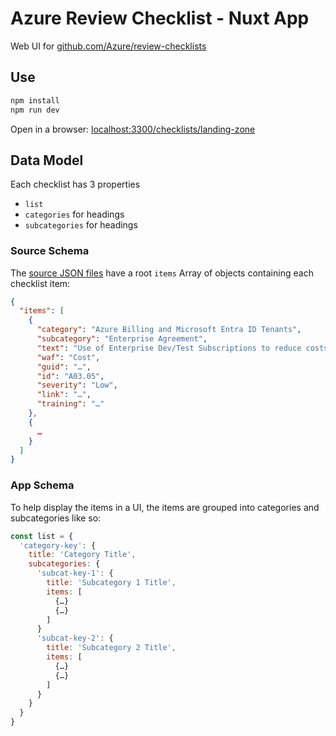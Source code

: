 # Azure Review Checklist - Nuxt App

Web UI for [github.com/Azure/review-checklists](https://github.com/Azure/review-checklists)

## Use

```bash
npm install
npm run dev
```

Open in a browser: [localhost:3300/checklists/landing-zone](http://localhost:3300/checklists/landing-zone) 

## Data Model

Each checklist has 3 properties

- `list`
- `categories` for headings
- `subcategories` for headings

### Source Schema

The [source JSON files](https://github.com/Azure/review-checklists/tree/main/checklists) have a root `items` Array of objects containing each checklist item:

```json
{
  "items": [
    {
      "category": "Azure Billing and Microsoft Entra ID Tenants",
      "subcategory": "Enterprise Agreement",
      "text": "Use of Enterprise Dev/Test Subscriptions to reduce costs for non-production workloads.",
      "waf": "Cost",
      "guid": "…",
      "id": "A03.05",
      "severity": "Low",
      "link": "…",
      "training": "…"
    },
    {
      …
    }
  ]
}
```

### App Schema

To help display the items in a UI, the items are grouped into categories and subcategories like so:

```javascript
const list = {
  'category-key': {
    title: 'Category Title',
    subcategories: {
      'subcat-key-1': {
        title: 'Subcategory 1 Title',
        items: [
          {…}
          {…}
        ]
      }
      'subcat-key-2': {
        title: 'Subcategory 2 Title',
        items: [
          {…}
          {…}
        ]
      }      
    }
  }
}
```
